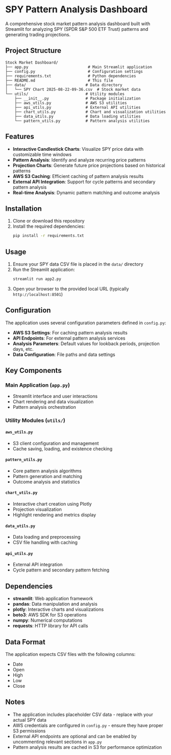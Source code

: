 # SPY Pattern Analysis Dashboard

A comprehensive stock market pattern analysis dashboard built with Streamlit for analyzing SPY (SPDR S&P 500 ETF Trust) patterns and generating trading projections.

## Project Structure

```
Stock Market Dashboard/
├── app.py                          # Main Streamlit application
├── config.py                       # Configuration settings
├── requirements.txt                # Python dependencies
├── README.md                       # This file
├── data/                          # Data directory
│   └── SPY Chart 2025-08-22-09-36.csv  # Stock market data
└── utils/                         # Utility modules
    ├── __init__.py                # Package initialization
    ├── aws_utils.py               # AWS S3 utilities
    ├── api_utils.py               # External API utilities
    ├── chart_utils.py             # Chart and visualization utilities
    ├── data_utils.py              # Data loading utilities
    └── pattern_utils.py           # Pattern analysis utilities
```

## Features

- **Interactive Candlestick Charts**: Visualize SPY price data with customizable time windows
- **Pattern Analysis**: Identify and analyze recurring price patterns
- **Projection Charts**: Generate future price projections based on historical patterns
- **AWS S3 Caching**: Efficient caching of pattern analysis results
- **External API Integration**: Support for cycle patterns and secondary pattern analysis
- **Real-time Analysis**: Dynamic pattern matching and outcome analysis

## Installation

1. Clone or download this repository
2. Install the required dependencies:
   ```bash
   pip install -r requirements.txt
   ```

## Usage

1. Ensure your SPY data CSV file is placed in the `data/` directory
2. Run the Streamlit application:
   ```bash
   streamlit run app2.py
   ```
3. Open your browser to the provided local URL (typically `http://localhost:8501`)

## Configuration

The application uses several configuration parameters defined in `config.py`:

- **AWS S3 Settings**: For caching pattern analysis results
- **API Endpoints**: For external pattern analysis services
- **Analysis Parameters**: Default values for lookback periods, projection days, etc.
- **Data Configuration**: File paths and data settings

## Key Components

### Main Application (`app.py`)
- Streamlit interface and user interactions
- Chart rendering and data visualization
- Pattern analysis orchestration

### Utility Modules (`utils/`)

#### `aws_utils.py`
- S3 client configuration and management
- Cache saving, loading, and existence checking

#### `pattern_utils.py`
- Core pattern analysis algorithms
- Pattern generation and matching
- Outcome analysis and statistics

#### `chart_utils.py`
- Interactive chart creation using Plotly
- Projection visualization
- Highlight rendering and metrics display

#### `data_utils.py`
- Data loading and preprocessing
- CSV file handling with caching

#### `api_utils.py`
- External API integration
- Cycle pattern and secondary pattern fetching

## Dependencies

- **streamlit**: Web application framework
- **pandas**: Data manipulation and analysis
- **plotly**: Interactive charts and visualizations
- **boto3**: AWS SDK for S3 operations
- **numpy**: Numerical computations
- **requests**: HTTP library for API calls

## Data Format

The application expects CSV files with the following columns:
- Date
- Open
- High
- Low
- Close

## Notes

- The application includes placeholder CSV data - replace with your actual SPY data
- AWS credentials are configured in `config.py` - ensure they have proper S3 permissions
- External API endpoints are optional and can be enabled by uncommenting relevant sections in `app.py`
- Pattern analysis results are cached in S3 for performance optimization

